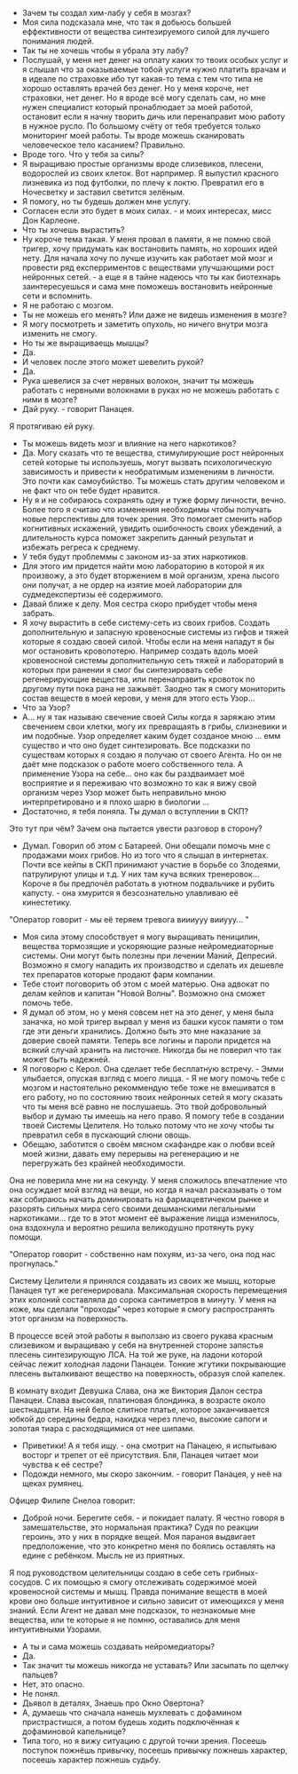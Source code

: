
- Зачем ты создал хим-лабу у себя в мозгах?
- Моя сила подсказала мне, что так я добьюсь большей еффективности от вещества синтезируемого силой для лучшего понимания людей.
- Так ты не хочешь чтобы я убрала эту лабу?
- Послушай, у меня нет денег на оплату каких то твоих особых услуг и я слышал что за оказываемые тобой услуги нужно платить врачам и в идеале по страховке ибо тут какая-то тема с тем что типа не хорошо оставлять врачей без денег. Но у меня короче, нет страховки, нет денег. Но я вроде всё могу сделать сам, но мне нужен специалист который пронаблюдает за моей работой, остановит если я начну творить дичь или перенаправит мою работу в нужное русло. По большому счёту от тебя требуется только мониторинг моей работы. Ты вроде можешь сканировать человеческое тело касанием? Правильно.
- Вроде того. Что у тебя за силы?
- Я выращиваю простые организмы вроде слизевиков, плесени, водорослей из своих клеток. Вот нарпример.
Я выпустил красного лизневика из под футболки, по плечу к локтю. Превратил его в Ночесветку и заставил светится зелёным.
- Я помогу, но ты будешь должен мне услугу.
- Согласен если это будет в моих силах. - и моих интересах, мисс Дон Карлеоне.
- Что ты хочешь вырастить?
- Ну короче тема такая. У меня провал в памяти, я не помню свой тригер, хочу придумать как востановить память, но хороших идей нету. Для начала хочу по лучше изучить как работает мой мозг и провести ряд експерриментов с веществами улучшающими рост нейронных сетей. - а еще я в тайне надеюсь что ты как биотехнарь заинтересуешься и сама мне поможешь востановить нейронные сети и вспомнить.
- Я не работаю с мозгом.
- Ты не можешь его менять? Или даже не видешь изменения в мозге?
- Я могу посмотреть и заметить опухоль, но ничего внутри мозга изменить не смогу.
- Но ты же выращиваещь мышцы?
- Да.
- И человек после этого может шевелить рукой?
- Да.
- Рука шевелися за счет нервных волокон, значит ты можешь работать с нервными волокнами в руках но не можешь работать с ними в мозге?
- Дай руку. - говорит Панацея.

Я протягиваю ей руку.

- Ты можешь видеть мозг и влияние на него наркотиков?
- Да. Могу сказать что те вещества, стимулирующие рост нейронных сетей которые ты используешь, могут вызвать психологическую зависимость и привести к необратимым изменениям в личности. Это почти как самоубийство. Ты можешь стать другим человеком и не факт что он тебе будет нравится.
- Ну я и не собираюсь сохранять одну и туже форму личности, вечно. Более того я считаю что изменения необходимы чтобы получать новые перспективы для точек зрения. Это помогает сменить набор когнитивных искажений, увидить ошибочность своих убеждений, а длительность курса поможет закрепить данный результат и избежать регреса к среднему.
- У тебя будут проблеммы с законом из-за этих наркотиков.
- Для этого им придется найти мою лабораторию в которой я их произвожу, а это будет вторжением в мой организм, хрена лысого они получат, а не ордер на изятие моей лаборатории для судмедекспертизы её содержимого.
- Давай ближе к делу. Моя сестра скоро прибудет чтобы меня забрать.
- Я хочу вырастить в себе систему-сеть из своих грибов. Создать дополнительную и запасную кровеносные системы из гифов и тяжей которые я создаю своей силой. Чтобы если на меня нападут я бы мог остановить кровопотерю. Например создать вдоль моей кровеносной системы дополнительную сеть тяжей и лабораторий в которых при ранении я смог бы синтезировать себе регенерирующие вещества, или перенаправить кровоток по другому пути пока рана не зажывёт. Заодно так я смогу мониторить состав веществ в моей керови, у меня для этого есть Узор...
- Что за Узор?
- А... ну я так называю свечение своей Силы когда я заряжаю этим свечением свои клетки, могу их превращаять в грибы, слизневики и им подобные. Узор определяет каким будет созданое мною ... емм существо и что оно будет синтезировать. Все подсказки по существам которых я создаю я получаю от своего Агента. Но он не даёт мне подсказок о работе моего собственного тела. А применение Узора на себе... оно как бы раздваимает моё восприятие и я переживаю что возможно то как я вижу свой организм через Узор может быть неправильно мною интерпретировано и я плохо шарю в биологии ...
- Достаточно, я тебя поняла. Ты думал о вступлении в СКП?

Это тут при чём? Зачем она пытается увести разговор в сторону?

- Думал. Говорил об этом с Батареей. Они обещали помочь мне с продажами моих грибов. Но из того что я слышал в интернетах. Почти все кейпы в СКП принимают участие в борьбе со Злодеями, патрулируют улицы и т.д. У них там куча всяких тренеровок... Короче я бы предпочёл работать в уютном подвальчике и рубить капусту. - она хмурится я безсознательно улавливаю её кинестетику.

"Оператор говорит - мы её теряем тревога виииууу вииууу... "

- Моя сила этому способствует я могу выращивать пеницилин, вещества тормозящие и ускоряющие разные нейромедиаторные системы. Они могут быть полезны при лечении Маний, Депресий. Возможно я смогу наладить их производство и сделать их дешевле тех препаратов которые продают фарм компании.
- Тебе стоит поговорить об этом с моей матерью. Она адвокат по делам кейпов и капитан "Новой Волны". Возможно она сможет помочь тебе.
- Я думал об этом, но у меня совсем нет на это денег, у меня была заначка, но мой тригер вырвал у меня из башки кусок памяти о том где эти деньги хранились. Должно быть это мне наказание за доверие своей памяти. Теперь все логины и пароли придется на всякий случай хранить на листочке. Никогда бы не поверил что так может быть надежней.
- Я поговорю с Керол. Она сделает тебе бесплатную встречу. - Эмми улыбается, опуская взгляд с моего лицца. - Я не могу помочь тебе с мозгом и настоятельно рекоммендую тебе тоже не вмешиватся в его работу, но по состоянию твоих нейронных сетей я могу сказать что ты меня всё равно не послушаешь. Это твой добровольный выбор и думаю ты имеешь на него право. Я помогу тебе в создании твоей Системы Целителя. Но только потому что не хочу чтобы ты превратил себя в пускающий слюни овощь.
- Обещаю, заботится о своём мясном скафандре как о любви всей моей жизни, давать ему перерывы на регенерацию и не перегружать без крайней необходимости.

Она не поверила мне ни на секунду. У меня сложилось впечатление что она осуждает мой взгляд на вещи, но когда я начал расказывать о том как собираюсь начать доминировать на фармацевтичеком рынке и разорять сильных мира сего своими дешманскими легальными наркотиками... где то в этот момент её выражение лицца изменилось, она вздохнула и вероятно решила великодушно протянуть руку помощи.

"Оператор говорит - собственно нам похуям, из-за чего, она под нас прогнулась."

Систему Целители я принялся создавать из своих же мышц, которые Панацея тут же регенерировала. Максимальная скорость перемещения этих колоний составляла до сорока сантиметров в минуту. У меня на коже, мы сделали "проходы" через которые я смогу распространять этот организм на поверхность.

В процессе всей этой работы я выползаю из своего рукава красным слизевиком и выращиваю у себя на внутренней стороне запястья плесень синтезирующую ЛСА. На той же руке, на ладони которой сейчас лежит холодная ладони Панацеи. Тонкие жгутики покрывающие плесень выталкивают вещество на поверхность, образуя слой капелек.

В комнату входит Девушка Слава, она же Виктория Далон сестра Панацеи. Слава высокая, платиновая блондинка, в возрасте около шестнадцати. На ней белое слитное платье, которое заканчивается юбкой до середины бедра, накидка через плечо, высокие сапоги и золотая тиара с расходящимися от нее шипами.

- Приветики! А я тебя ищу. - она смотрит на Панацею, я испытываю восторг и трепет от её присутствия. Бля, Панацея читает мои чувства к её сестре?
- Подожди немного, мы скоро закончим. - говорит Панацея, у неё на щеках румянец.

Офицер Филипе Снелоа говорит:
- Доброй ночи. Берегите себя. - и покидает палату. Я честно говоря в замешательстве, это нормальная практика? Судя по реакции героинь, это у них в порядке вещей. Моя параноя выдвигает предположение, что это конкретно меня по боялись оставлять на едине с ребёнком. Мысль не из приятных.

Я под руководством целительницы создаю в себе сеть грибных-сосудов. С их помощью я смогу отслеживать содержимое моей кровеносной системы и мышц. Правда понимание веществ в моей крови оно больше интуитивное и сильно зависит от имеющихся у меня знаний. Если Агент не давал мне подсказок, то незнакомые мне вещества, или те которые я не помню, оставались для меня интуитивными Узорами.

- А ты и сама можешь создавать нейромедиаторы?
- Да.
- Так значит ты можешь никогда не уставать? Или засыпать по щелчку пальцев?
- Нет, это опасно.
- Не понял.
- Дьявол в деталях, Знаешь про Окно Овертона?
- А, думаешь что сначала нанешь мухлевать с дофамином пристрастишся, а потом будешь ходить подключённая к дофаминовой капельнице?
- Типа того, но я вижу ситуацию с другой точки зрения. Посеешь поступок пожнёшь привычку, посеешь привычку пожнешь характер, посеешь характер пожнешь судьбу.
